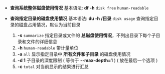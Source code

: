 
- **查询系统整体磁盘使用情况**
	基本语法:
		**df -h**    `disk free`    `human-readable`

- **查询指定目录的磁盘使用情况**
	基本语法:
		**du -h /目录**    `disk usage`      查询指定目录的磁盘占用情况，默认为当前目录
	1. **-s**    `summarize`            指定目录或文件的 **总磁盘使用情况**，不列出目录下每个子目录和文件的详细信息
	2. **-h**    `human-readable`   带计量单位
	3. **-a**    `all`                       显示指定目录中 **所有文件和子目录** 的磁盘使用情况
	4. **-d 1**                               子目录的深度限制  ( 等价于  **--max-depth=1** )  ( 放在最后一个选项 )
	5. **-c**    `total`                   对当前显示的结果进行汇总
